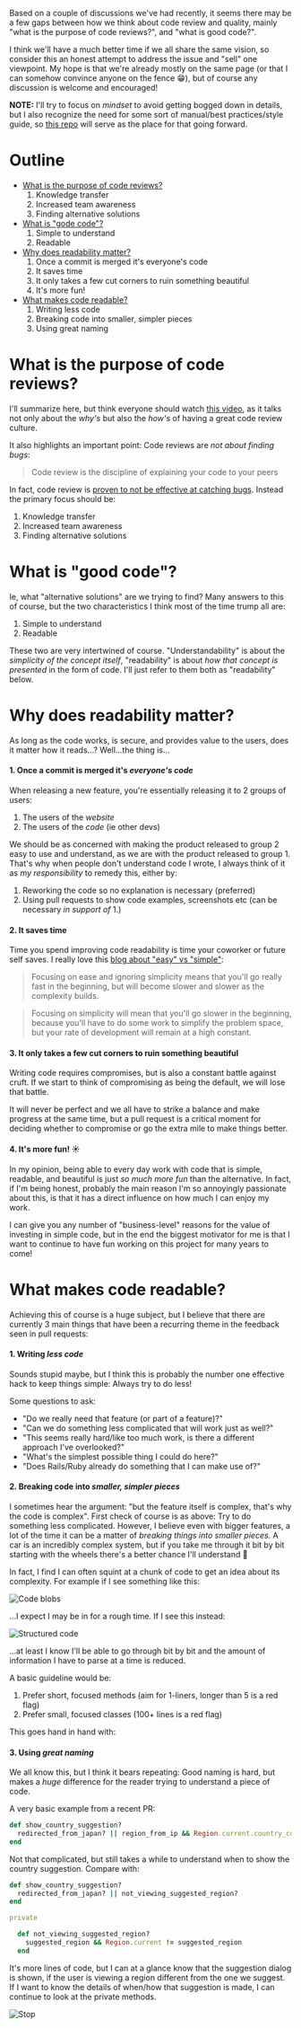 Based on a couple of discussions we've had recently, it seems there may be a few gaps between how we think about code review and quality, mainly "what is the purpose of code reviews?", and "what is good code?".

I think we'll have a much better time if we all share the same vision, so consider this an honest attempt to address the issue and "sell" one viewpoint.
My hope is that we're already mostly on the same page (or that I can somehow convince anyone on the fence :grin:), but of course any discussion is welcome and encouraged!

__NOTE:__ I'll try to focus on _mindset_ to avoid getting bogged down in details, but I also recognize the need for some sort of manual/best practices/style guide, so [this repo](/) will serve as the place for that going forward.

# Outline

- [What is the purpose of code reviews?](#what-is-the-purpose-of-code-reviews)
  1. Knowledge transfer
  2. Increased team awareness
  3. Finding alternative solutions
- [What is "gode code"?](#what-is-good-code)
  1. Simple to understand
  2. Readable
- [Why does readability matter?](#why-does-readability-matter)
  1. Once a commit is merged it's everyone's code
  2. It saves time
  3. It only takes a few cut corners to ruin something beautiful
  4. It's more fun!
- [What makes code readable?](#what-makes-code-readable)
  1. Writing less code
  2. Breaking code into smaller, simpler pieces
  3. Using great naming


# What is the purpose of code reviews?

I'll summarize here, but think everyone should watch [this video](https://www.youtube.com/watch?v=PJjmw9TRB7s), as it talks not only about the _why's_ but also the _how's_ of having a great code review culture.

It also highlights an important point: Code reviews are _not about finding bugs_:

> Code review is the discipline of explaining your code to your peers

In fact, code review is [proven to not be effective at catching bugs](http://research.microsoft.com/apps/pubs/default.aspx?id=180283). Instead the primary focus should be:

1. Knowledge transfer
2. Increased team awareness
3. Finding alternative solutions

# What is "good code"?

Ie, what "alternative solutions" are we trying to find?
Many answers to this of course, but the two characteristics I think most of the time trump all are:

1. Simple to understand
2. Readable

These two are very intertwined of course. "Understandability" is about the _simplicity of the concept itself_, "readability" is about _how that concept is presented_ in the form of code. I'll just refer to them both as "readability" below.

# Why does readability matter?

As long as the code works, is secure, and provides value to the users, does it matter how it reads...?
Well...the thing is...

#### 1. Once a commit is merged it's _everyone's code_

When releasing a new feature, you're essentially releasing it to 2 groups of users:

1. The users of the _website_
2. The users of the _code_ (ie other devs)

We should be as concerned with making the product released to group 2 easy to use and understand, as we are with the product released to group 1. That's why when people don't understand code I wrote, I always think of it as _my responsibility_ to remedy this, either by:

1. Reworking the code so no explanation is necessary (preferred)
2. Using pull requests to show code examples, screenshots etc (can be necessary _in support of_ 1.)

#### 2. It saves time

Time you spend improving code readability is time your coworker or future self saves. I really love this [blog about "easy" vs "simple"](https://jml.io/2012/02/simple-made-easy.html):

> Focusing on ease and ignoring simplicity means that you'll go really fast in the beginning, but will become slower and slower as the complexity builds.

> Focusing on simplicity will mean that you'll go slower in the beginning, because you'll have to do some work to simplify the problem space, but your rate of development will remain at a high constant.

#### 3. It only takes a few cut corners to ruin something beautiful

Writing code requires compromises, but is also a constant battle against cruft. If we start to think of compromising as being the default, we will lose that battle.

It will never be perfect and we all have to strike a balance and make progress at the same time, but a pull request is a critical moment for deciding whether to compromise or go the extra mile to make things better.

#### 4. It's more fun! :sunny:

In my opinion, being able to every day work with code that is simple, readable, and beautiful is just _so much more fun_ than the alternative. In fact, if I'm being honest, probably the main reason I'm so annoyingly passionate about this, is that it has a direct influence on how much I can enjoy my work.

I can give you any number of "business-level" reasons for the value of investing in simple code, but in the end the biggest motivator for me is that I want to continue to have fun working on this project for many years to come!


# What makes code readable?

Achieving this of course is a huge subject, but I believe that there are currently 3 main things that have been a recurring theme in the feedback seen in pull requests:

#### 1. Writing _less code_

Sounds stupid maybe, but I think this is probably the number one effective hack to keep things simple: Always try to do less!

Some questions to ask:

- "Do we really need that feature (or part of a feature)?"
- "Can we do something less complicated that will work just as well?"
- "This seems really hard/like too much work, is there a different approach I've overlooked?"
- "What's the simplest possible thing I could do here?"
- "Does Rails/Ruby already do something that I can make use of?"

#### 2. Breaking code into _smaller, simpler pieces_

I sometimes hear the argument: "but the feature itself is complex, that's why the code is complex". First check of course is as above: Try to do something less complicated. However, I believe even with bigger features, a lot of the time it can be a matter of _breaking things into smaller pieces_. A car is an incredibly complex system, but if you take me through it bit by bit starting with the wheels there's a better chance I'll understand :car:

In fact, I find I can often squint at a chunk of code to get an idea about its complexity. For example if I see something like this:

![Code blobs](https://dl.dropboxusercontent.com/u/3032793/blobs.png)

...I expect I may be in for a rough time. If I see this instead:

![Structured code](https://dl.dropboxusercontent.com/u/3032793/structure.png)

...at least I know I'll be able to go through bit by bit and the amount of information I have to parse at a time is reduced.

A basic guideline would be:

1. Prefer short, focused methods (aim for 1-liners, longer than 5 is a red flag)
2. Prefer small, focused classes (100+ lines is a red flag)

This goes hand in hand with:

#### 3. Using _great naming_

We all know this, but I think it bears repeating: Good naming is hard, but makes a _huge_ difference for the reader trying to understand a piece of code.

A very basic example from a recent PR:

```ruby
def show_country_suggestion?
  redirected_from_japan? || region_from_ip && Region.current.country_code != region_from_ip.country_code
end
```

Not that complicated, but still takes a while to understand when to show the country suggestion. Compare with:

```ruby
def show_country_suggestion?
  redirected_from_japan? || not_viewing_suggested_region?
end

private

  def not_viewing_suggested_region?
    suggested_region && Region.current != suggested_region
  end
```

It's more lines of code, but I can at a glance know that the suggestion dialog is shown, if the user is viewing a region different from the one we suggest. If I want to know the details of when/how that suggestion is made, I can continue to look at the private methods.

![Stop](https://33.media.tumblr.com/639c56ff91b20e19411b998c8622f53c/tumblr_msjlzfgOy11sgmt4po1_400.gif)
